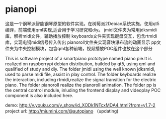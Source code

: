 # pianopi
这是一个钢琴派智能钢琴原型的软件实现。在树莓派2Debian系统实施，使用qt5编译，前端使用qml实现,适合用于学习研究和diy。
jmidi文件夹为常用jdksmidi库，解析midi文件，辅助播放控制
keyboards文件夹实现键盘交互，包含rtmidi库，实现电钢midi信号传入传出
pianoroll文件夹实现音块瀑布流的动画显示
pp文件夹为中央控制模块，包含qml各种前端，视频播放POC组件也放在这个部分

This is software project of a smartpiano prototype named piano pie.It is realized on raspberrypi debian distribution,
builded by qt5, using qml and qualified of study and diy.
The folder jmidi using the well known jdksmidi, used to parse midi file, assist in play control.
The folder keyboards realize the interaction, including rtmidi,realize the signal transition for the electric piano.
The folder pianoroll realize the pianoroll animation.
The folder pp is the central control module, inluding the frontend display and videoplay POC component is also included here.

demo:  http://v.youku.com/v_show/id_XODk1NTcxMDA4.html?from=y1.7-2
project url: http://miumini.com/@autopiano （updating)
